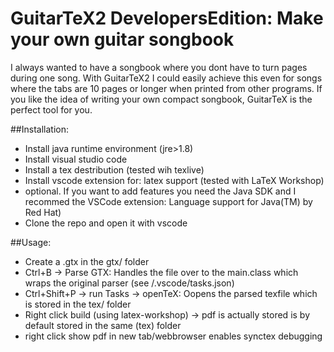 # GuitarTeX2 DevelopersEdition: Make your own guitar songbook
I always wanted to have a songbook where you dont have to turn pages during one song. With GuitarTeX2 I could easily achieve this even for songs where the tabs are 10 pages or 
longer when printed from other programs.
If you like the idea of writing your own compact songbook, GuitarTeX is the perfect tool for you. 

##Installation:
* Install java runtime environment (jre>1.8)
* Install visual studio code
* Install a tex destribution (tested wih texlive)
* Install vscode extension for: latex support (tested with LaTeX Workshop)
* optional. If you want to add features you need the Java SDK and I recommed the VSCode extension: Language support for Java(TM) by Red Hat)
* Clone the repo and open it with vscode

##Usage:
* Create a .gtx in the gtx/ folder
* Ctrl+B -> Parse GTX: Handles the file over to the main.class which wraps the original parser (see /.vscode/tasks.json)
* Ctrl+Shift+P -> run Tasks -> openTeX: Oopens the parsed texfile which is stored in the tex/ folder
* Right click build (using latex-workshop) -> pdf is actually stored is by default stored in the same (tex) folder
* right click show pdf in new tab/webbrowser enables synctex debugging


